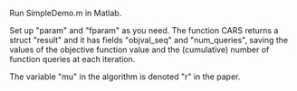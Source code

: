 Run SimpleDemo.m in Matlab.

Set up "param" and "fparam" as you need.
The function CARS returns a struct "result" and it has fields "objval_seq" and "num_queries", saving the values of the objective function value and the (cumulative) number of function queries at each iteration.

The variable "mu" in the algorithm is denoted "r" in the paper.